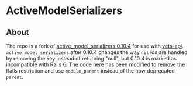 # ActiveModelSerializers

## About

The repo is a fork of [active_model_serializers 0.10.4](https://github.com/rails-api/active_model_serializers/tree/v0.10.4) for use with [vets-api](https://github.com/department-of-veterans-affairs/vets-api).  `active_model_serializers` after 0.10.4 changes the way `nil` ids are handled by removing the key instead of returning "null", but 0.10.4 is marked as incompatible with Rails 6.  The code here has been modified to remove the Rails restriction and use `module_parent` instead of the now deprecated `parent`.
